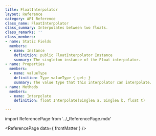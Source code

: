 ```yaml
---
title: FloatInterpolator
layout: Reference
category: API Reference
class_name: FloatInterpolator
class_summary: Interpolates between two floats.
class_remarks: ''
class_members:
- name: Static Fields
  members:
  - name: Instance
    definition: public FloatInterpolator Instance
    summary: The singleton instance of the Float interpolator.
- name: Properties
  members:
  - name: valueType
    definition: Type valueType { get; }
    summary: The value type that this interpolator can interpolate.
- name: Methods
  members:
  - name: Interpolate
    definition: float Interpolate(Single& a, Single& b, float t)

---
```

import ReferencePage from '../_ReferencePage.mdx'

<ReferencePage data={ frontMatter } />

